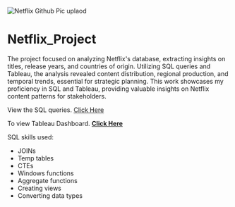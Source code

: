 ![Netflix Github Pic uplaod](https://user-images.githubusercontent.com/125770475/230777477-e0254682-c096-4f6a-bc67-a736dfc141cb.jpg)

# Netflix_Project

The project focused on analyzing Netflix's database, extracting insights on titles, release years, and countries of origin. Utilizing SQL queries and Tableau, the analysis revealed content distribution, regional production, and temporal trends, essential for strategic planning. This work showcases my proficiency in SQL and Tableau, providing valuable insights on Netflix content patterns for stakeholders.

View the SQL queries. [Click Here](https://github.com/Raulf17/Netflix_Project/blob/main/Netflix%20Database%20query.sql)

To view Tableau Dashboard. **[Click Here](https://public.tableau.com/app/profile/raul.fernandez.jr/viz/Netflix_16727578238290/Dashboard1)** 


SQL skills used:
* JOINs
* Temp tables
* CTEs
* Windows functions
* Aggregate functions
* Creating views
* Converting data types
